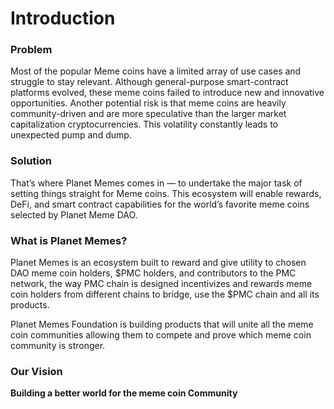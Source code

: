 # Introduction

### **Problem**

Most of the popular Meme coins have a limited array of use cases and struggle to stay relevant. Although general-purpose smart-contract platforms evolved, these meme coins failed to introduce new and innovative opportunities. Another potential risk is that meme coins are heavily community-driven and are more speculative than the larger market capitalization cryptocurrencies. This volatility constantly leads to unexpected pump and dump.

### **Solution**

That’s where Planet Memes comes in — to undertake the major task of setting things straight for Meme coins. This ecosystem will enable rewards, DeFi, and smart contract capabilities for the world’s favorite meme coins selected by Planet Meme DAO.

### **What is Planet Memes?**

Planet Memes is an ecosystem built to reward and give utility to chosen DAO meme coin holders, $PMC holders, and contributors to the PMC network, the way PMC chain is designed incentivizes and rewards meme coin holders from different chains to bridge, use the $PMC chain and all its products.

Planet Memes Foundation is building products that will unite all the meme coin communities allowing them to compete and prove which meme coin community is stronger.

### **Our Vision**

**Building a better world for the meme coin Community**&#x20;
